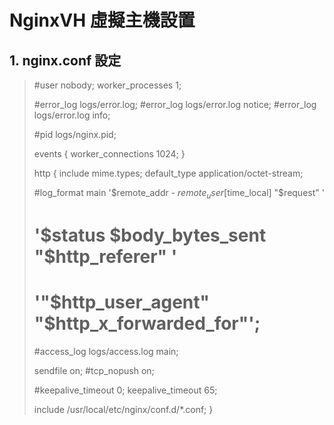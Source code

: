 # NginxVH 虛擬主機設置

## 1. nginx.conf 設定

>  #user  nobody;
>  worker_processes  1;
>
>  #error_log  logs/error.log;
>  #error_log  logs/error.log  notice;
>  #error_log  logs/error.log  info;
>
>  #pid        logs/nginx.pid;
>
>
> events {
>   worker_connections  1024;
> }
>
>
> http {
>   include       mime.types;
>   default_type  application/octet-stream;
>
>   #log_format  main  '$remote_addr - $remote_user [$time_local] "$request" '
>   #                  '$status $body_bytes_sent "$http_referer" '
>   #                  '"$http_user_agent" "$http_x_forwarded_for"';
>
>   #access_log  logs/access.log  main;
>
>   sendfile        on;
>   #tcp_nopush     on;
>
>   #keepalive_timeout  0;
>   keepalive_timeout  65;
>
>
>
>   include /usr/local/etc/nginx/conf.d/*.conf;
> }